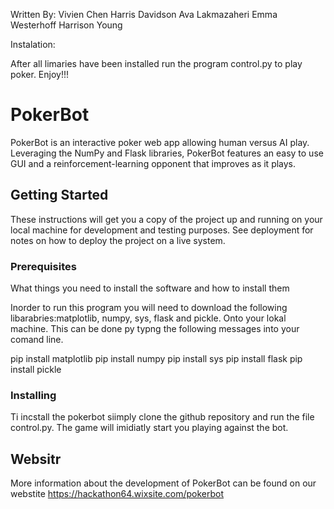 
Written By:
Vivien Chen
Harris Davidson
Ava Lakmazaheri
Emma Westerhoff
Harrison Young

Instalation:


After all limaries have been installed run the program control.py to play poker.
Enjoy!!!

# PokerBot

PokerBot is an interactive poker web app allowing human versus AI play. Leveraging the NumPy and Flask libraries, PokerBot features an easy to use GUI and a reinforcement-learning opponent that improves as it plays.


## Getting Started

These instructions will get you a copy of the project up and running on your local machine for development and testing purposes. See deployment for notes on how to deploy the project on a live system.

### Prerequisites

What things you need to install the software and how to install them

Inorder to run this program you will need to download the following libarabries:matplotlib, numpy, sys, flask and pickle. Onto your lokal machine. This can be done py typng the following messages into your comand line. 

pip install matplotlib
pip install numpy
pip install sys
pip install flask
pip install pickle

### Installing

Ti incstall the pokerbot siimply clone the github repository and run the file control.py.
The game will imidiatly start you playing against the bot. 

## Websitr

More information about the development of PokerBot can be found on our webstite https://hackathon64.wixsite.com/pokerbot


